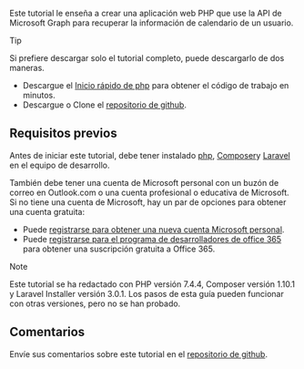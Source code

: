 <!-- markdownlint-disable MD002 MD041 -->

Este tutorial le enseña a crear una aplicación web PHP que use la API de Microsoft Graph para recuperar la información de calendario de un usuario.

> [!TIP]
> Si prefiere descargar solo el tutorial completo, puede descargarlo de dos maneras.
>
> - Descargue el [Inicio rápido de php](https://developer.microsoft.com/graph/quick-start?platform=option-php) para obtener el código de trabajo en minutos.
> - Descargue o Clone el [repositorio de github](https://github.com/microsoftgraph/msgraph-training-phpapp).

## <a name="prerequisites"></a>Requisitos previos

Antes de iniciar este tutorial, debe tener instalado [php](http://php.net/downloads.php), [Composer](https://getcomposer.org/)y [Laravel](https://laravel.com/) en el equipo de desarrollo.

También debe tener una cuenta de Microsoft personal con un buzón de correo en Outlook.com o una cuenta profesional o educativa de Microsoft. Si no tiene una cuenta de Microsoft, hay un par de opciones para obtener una cuenta gratuita:

- Puede [registrarse para obtener una nueva cuenta Microsoft personal](https://signup.live.com/signup?wa=wsignin1.0&rpsnv=12&ct=1454618383&rver=6.4.6456.0&wp=MBI_SSL_SHARED&wreply=https://mail.live.com/default.aspx&id=64855&cbcxt=mai&bk=1454618383&uiflavor=web&uaid=b213a65b4fdc484382b6622b3ecaa547&mkt=E-US&lc=1033&lic=1).
- Puede [registrarse para el programa de desarrolladores de office 365](https://developer.microsoft.com/office/dev-program) para obtener una suscripción gratuita a Office 365.

> [!NOTE]
> Este tutorial se ha redactado con PHP versión 7.4.4, Composer versión 1.10.1 y Laravel Installer versión 3.0.1. Los pasos de esta guía pueden funcionar con otras versiones, pero no se han probado.

## <a name="feedback"></a>Comentarios

Envíe sus comentarios sobre este tutorial en el [repositorio de github](https://github.com/microsoftgraph/msgraph-training-phpapp).
